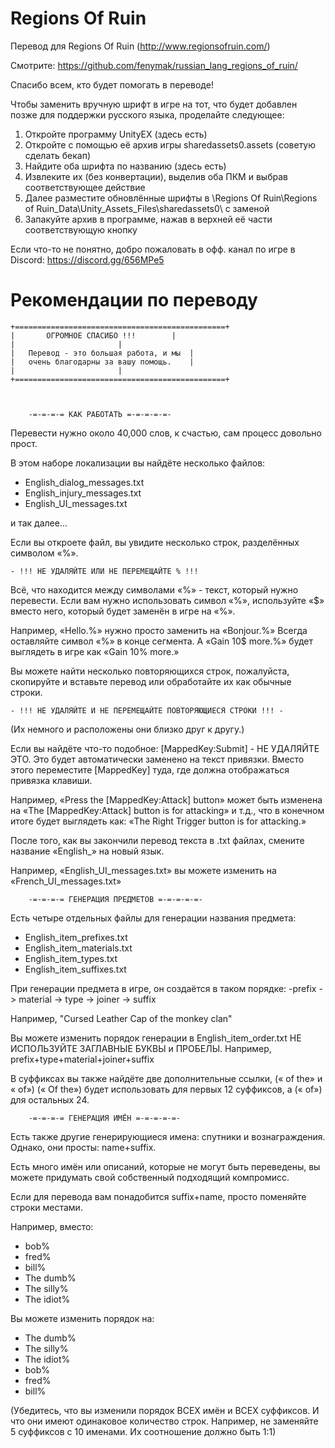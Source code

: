 # Regions Of Ruin
Перевод для Regions Of Ruin (http://www.regionsofruin.com/)

Смотрите: https://github.com/fenymak/russian_lang_regions_of_ruin/

Спасибо всем, кто будет помогать в переводе!

Чтобы заменить вручную шрифт в игре на тот, что будет добавлен позже для поддержки русского языка, проделайте следующее:

1. Откройте программу UnityEX (здесь есть)
2. Откройте с помощью её архив игры sharedassets0.assets (советую сделать бекап)
3. Найдите оба шрифта по названию (здесь есть)
4. Извлеките их (без конвертации), выделив оба ПКМ и выбрав соответствующее действие
5. Далее разместите обновлённые шрифты в \Regions Of Ruin\Regions of Ruin_Data\Unity_Assets_Files\sharedassets0\ с заменой
6. Запакуйте архив в программе, нажав в верхней её части соответствующую кнопку

Если что-то не понятно, добро пожаловать в офф. канал по игре в Discord: https://discord.gg/656MPe5

# Рекомендации по переводу


	+===============================================+
	|		ОГРОМНОЕ СПАСИБО !!!		|
	|						|
	|	Перевод - это большая работа, и мы	|
	|	очень благодарны за вашу помощь.	|
	|						|
	+===============================================+



		-=-=-=-= КАК РАБОТАТЬ =-=-=-=-=-

Перевести нужно около 40,000 слов,
к счастью, сам процесс довольно прост.

В этом наборе локализации вы найдёте несколько файлов:

- English_dialog_messages.txt
- English_injury_messages.txt
- English_UI_messages.txt

и так далее...

Если вы откроете файл, вы увидите несколько строк, разделённых символом «%».

	- !!! НЕ УДАЛЯЙТЕ ИЛИ НЕ ПЕРЕМЕЩАЙТЕ % !!!
	
Всё, что находится между символами «%» - текст, который нужно
перевести. Если вам нужно использовать символ «%», используйте «$»
вместо него, который будет заменён в игре на «%».

Например, «Hello.%» нужно просто заменить на «Bonjour.%»
Всегда оставляйте символ «%» в конце сегмента.
А «Gain 10$ more.%» будет выглядеть в игре как «Gain 10% more.»

Вы можете найти несколько повторяющихся строк, пожалуйста, скопируйте и вставьте перевод
или обработайте их как обычные строки.

	- !!! НЕ УДАЛЯЙТЕ И НЕ ПЕРЕМЕЩАЙТЕ ПОВТОРЯЮЩИЕСЯ СТРОКИ !!! -
(Их немного и расположены они близко друг к другу.)

Если вы найдёте что-то подобное: [MappedKey:Submit] - НЕ УДАЛЯЙТЕ ЭТО.
Это будет автоматически заменено на текст привязки. Вместо этого переместите
[MappedKey] туда, где должна отображаться привязка клавиши.

Например, «Press the [MappedKey:Attack] button» может быть изменена на
«The [MappedKey:Attack] button is for attacking» и т.д., что в конечном итоге будет выглядеть как:
«The Right Trigger button is for attacking.»

После того, как вы закончили перевод текста в .txt файлах, смените
название «English_» на новый язык.

Например, «English_UI_messages.txt» вы можете изменить
на «French_UI_messages.txt»

		-=-=-=-= ГЕНЕРАЦИЯ ПРЕДМЕТОВ =-=-=-=-=-

Есть четыре отдельных файлы для генерации названия предмета:

- English_item_prefixes.txt
- English_item_materials.txt
- English_item_types.txt
- English_item_suffixes.txt

При генерации предмета в игре, он создаётся в таком порядке:
-prefix -> material -> type -> joiner -> suffix

Например, "Cursed Leather Cap of the monkey clan"

Вы можете изменить порядок генерации в English_item_order.txt
НЕ ИСПОЛЬЗУЙТЕ ЗАГЛАВНЫЕ БУКВЫ и ПРОБЕЛЫ.
Например, prefix+type+material+joiner+suffix

В суффиксах вы также найдёте две дополнительные ссылки, (« of the» и « of»)
(« Of the») будет использовать для первых 12 суффиксов, а (« of») для остальных 24.

		-=-=-=-= ГЕНЕРАЦИЯ ИМЁН =-=-=-=-=-

Есть также другие генерирующиеся имена: спутники и вознаграждения. Однако, они просты: name+suffix.

Есть много имён или описаний, которые не могут быть переведены, вы можете придумать свой собственный подходящий компромисс.

Если для перевода вам понадобится suffix+name, просто поменяйте строки местами.

Например, вместо:
- bob%
- fred%
- bill%
- The dumb%
- The silly%
- The idiot%

Вы можете изменить порядок на:

- The dumb%
- The silly%
- The idiot%
- bob%
- fred%
- bill%

(Убедитесь, что вы изменили порядок ВСЕХ имён и ВСЕХ суффиксов. И что они имеют одинаковое количество строк. Например, не заменяйте 5 суффиксов с 10 именами. Их соотношение должно быть 1:1)






















